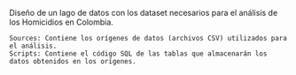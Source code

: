 Diseño de un lago de datos con los dataset necesarios para el análisis de los Homicidios en Colombia.

    Sources: Contiene los orígenes de datos (archivos CSV) utilizados para el análisis.
    Scripts: Contiene el código SQL de las tablas que almacenarán los datos obtenidos en los orígenes.
